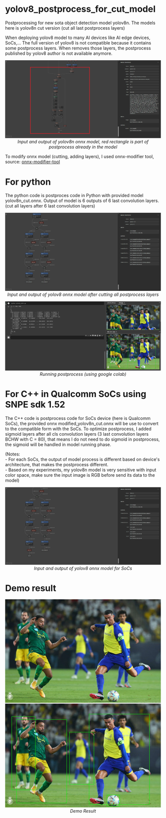 # yolov8_postprocess_for_cut_model
Postprocessing for new sota object detection model yolov8n. The models here is yolov8n cut version (cut all last postprocess layers)

When deploying yolov8 model to many AI devices like AI edge devices, SoCs,... The full version of yolov8 is not compatible because it contains some postprocess layers. When removes those layers, the postprocess published by yolov8 author is not available anymore. 
<p align="center">
  <img src="images/input_output_infos_3.png">
  <i>Input and output of yolov8n onnx model, red rectangle is part of postprocess already in the model </i>
</p>


To modify onnx model (cutting, adding layers), I used onnx-modifier tool, source: <a href="https://github.com/ZhangGe6/onnx-modifier"> onnx-modifier-tool </a>
# For python
The python code is postproces code in Python with provided model yolov8n_cut.onnx. Output of model is 6 outputs of 6 last convolution layers. (cut all layers after 6 last convolution layers)
<p align="center">
  <img src="images/input_output_infos_2.png">
  <i>Input and output of yolov8 onnx model after cutting all postprocess layers</i>
</p>
<p align="center">
  <img src="images/result_demo.png">
  <i>Running postprocess (using google colab)</i>
</p>

# For C++ in Qualcomm SoCs using SNPE sdk 1.52
The C++ code is postprocess code for SoCs device (here is Qualcomm SoCs), the provided onnx modified_yolov8n_cut.onnx will be use to convert to the compatible form with the SoCs. To optimize postprocess, I added sigmoid layers after all cls convolution layers (3 last convolution layers BCHW with C = 80), that means I do not need to do sigmoid in postprocess, the sigmoid will be handled in model running phase.

(Notes: </br>
       - For each SoCs, the output of model process is different based on device's architecture, that makes the postprocess different. </br>
       - Based on my experiments, my yolov8n model is very sensitive with input color space, make sure the input image is RGB before send its data to the model)

<p align="center">
  <img src="images/input_output_infos.png">
  <i>Input and output of yolov8 onnx model for SoCs</i>
</p>

# Demo result

<p align="center">
  <img src="images/test.jpg" width = 600>
  <img src="images/test_out_3.jpg" width = 600>
  </br>
  <i>Demo Result</i>
</p>
